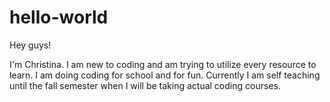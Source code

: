 # hello-world

Hey guys!

I'm Christina. I am new to coding and am trying to utilize every resource to learn. 
I am doing coding for school and for fun. Currently I am self teaching until the fall semester when I will be taking actual coding courses.

